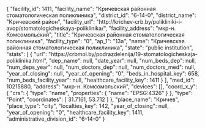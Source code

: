 {
    "facility_id": 1411,
    "facility_name": "Кричевская районная стоматологическая поликлиника",
    "district_id": "6-14-0",
    "district_name": "Кричевский район",
    "facility_url": "http:\/\/krichev-crb.by\/polikliniki-i-avop\/stomatologicheskaya-poliklinika\/",
    "facility_address": "мкр-н. Комсомольский",
    "title": "Кричевская районная стоматологическая поликлиника",
    "facility_type": "0",
    "ap_1": "13а",
    "name": "Кричевская районная стоматологическая поликлиника",
    "state": "public institution",
    "stats": [
        {
            "url": "https:\/\/crbmol.by\/podrazdelenija\/19-stomatologicheskaja-poliklinika.html",
            "dep_name": null,
            "date_year": null,
            "num_beds_dep": null,
            "num_deps_year": null,
            "num_doctors_dep": null,
            "num_doctors_med": null,
            "year_of_closing": null,
            "year_of_opening": "0",
            "beds_in_hospital_key": 658,
            "num_beds_facility_year": null,
            "healthcare_facility_key": 1411
        }
    ],
    "med_id": 10215880,
    "address": "мкр-н. Комсомольский",
    "devices": [],
    "coord_x_y": {
        "crs": {
            "type": "name",
            "properties": {
                "name": "EPSG:4326"
            }
        },
        "type": "Point",
        "coordinates": [
            31.7161,
            53.712
        ]
    },
    "place_name": "Кричев",
    "place_type": "city",
    "localties_key": 142,
    "year_of_closing": null,
    "year_of_opening": "0",
    "healthcare_facility_key": 1411,
    "administrative_division_id": "6-14-0"
}